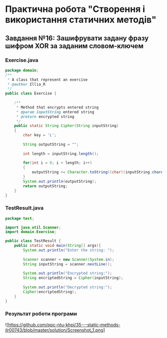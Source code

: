 # Практична робота "Створення і використання статичних методів"
## Завдання №16: Зашифрувати задану фразу шифром XOR за заданим словом-ключем
### Exercise.java
```java
package domain;
/**
 * A class that represent an exercise
 * @author Illia_R
 */
public class Exercise {
    
    /**
     * Method that encrypts entered string
     * @param inputString entered string
     * @return encrypted string
     */
    public static String Cipher(String inputString)
    {
        char key = 'L';
        
        String outputString = "";
        
        int length = inputString.length();
        
        for(int i = 0; i < length; i++)
        {
            outputString += Character.toString((char)(inputString.charAt(i)^key));
        }
        System.out.println(outputString);
        return outputString;
    }
}
```
### TestResult.java
```java
package test;

import java.util.Scanner;
import domain.Exercise;

public class TestResult {
    public static void main(String[] args){
        System.out.println("Enter the string: ");
        
        Scanner scanner = new Scanner(System.in);
        String inputString = scanner.nextLine();
       
        System.out.println("Encrypted string:");
        String encriptedString = Cipher(inputString);
        
        System.out.println("Decrypted string:");
        Cipher(encriptedString);
    }
}
```
### Результат роботи програми
![https://github.com/ppc-ntu-khpi/35---static-methods-ilr00743/blob/master/solution/Screenshot_1.png]

